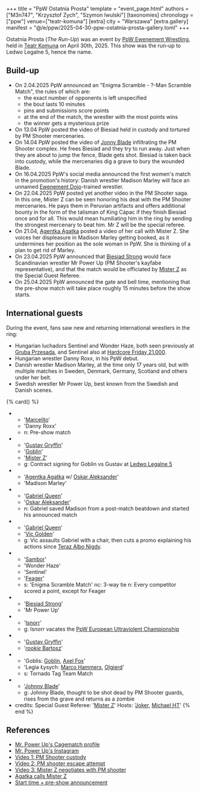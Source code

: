+++
title = "PpW Ostatnia Prosta"
template = "event_page.html"
authors = ["M3n747", "Krzysztof Zych", "Szymon Iwulski"]
[taxonomies]
chronology = ["ppw"]
venue=["teatr-komuna"]
[extra]
city = "Warszawa"
[extra.gallery]
manifest = "@/e/ppw/2025-04-30-ppw-ostatnia-prosta-gallery.toml"
+++

Ostatnia Prosta (_The Run-Up_) was an event by [PpW Ewenement Wrestling](@/o/ppw.md), held in [Teatr Komuna](@/v/teatr-komuna.md) on April 30th, 2025. This show was the run-up to Ledwo Legalne 5, hence the name.

## Build-up

* On 2.04.2025 PpW announced an "Enigma Scramble - ?-Man Scramble Match", the rules of which are:
  * the exact number of opponents is left unspecified
  * the bout lasts 10 minutes
  * pins and submissions score points
  * at the end of the match, the wrestler with the most points wins
  * the winner gets a mysterious prize
* On 13.04 PpW posted the video of Biesiad held in custody and tortured by PM Shooter mercenaries.
* On 14.04 PpW posted the video of [Jonny Blade](@/w/johnny-blade.md) infiltrating the PM Shooter complex. He frees Biesiad and they try to run away. Just when they are about to jump the fence, Blade gets shot. Biesiad is taken back into custody, while the mercenaries dig a grave to bury the wounded Blade.
* On 16.04.2025 PpW's social media announced the first women's match in the promotion's history: Danish wrestler Madison Marley will face an unnamed [Ewenement Dojo](@/o/ewenement-dojo.md)-trained wrestler.
* On 22.04.2025 PpW posted yet another video in the PM Shooter saga. In this one, Mister Z can be seen honoring his deal with the PM Shooter mercenaries. He pays them in Peruvian artifacts and offers additional bounty in the form of the talisman of King Cápac if they finish Biesiad once and for all. This would mean humiliating him in the ring by sending the strongest mercenary to beat him. Mr Z will be the special referee.
* On 21.04, [Agentka Agatka](@/w/agentka-agatka.md) posted a video of her call with Mister Z. She voices her displeasure in Madison Marley getting booked, as it undermines her position as the sole woman in PpW. She is thinking of a plan to get rid of Marley.
* On 23.04.2025 PpW announced that [Biesiad Strong](@/w/biesiad.md) would face Scandinavian wrestler Mr Power Up (PM Shooter's kayfabe representative), and that the match would be officiated by [Mister Z](@/w/mister-z.md) as the Special Guest Referee.
* On 25.04.2025 PpW announced the gate and bell time, mentioning that the pre-show match will take place roughly 15 minutes before the show starts.

## International guests

During the event, fans saw new and returning international wrestlers in the ring:

* Hungarian luchadors Sentinel and Wonder Haze, both seen previously at [Gruba Przesada](@/e/ppw/2025-01-25-ppw-gruba-przesada.md), and Sentinel also at [Hardcore Friday 21.000](@/e/ppw/2025-02-21-ppw-hardcore-friday.md).
* Hungarian wrestler Danny Roxx, in his PpW debut.
* Danish wrestler Madison Marley, at the time only 17 years old, but with multiple matches in Sweden, Denmark, Germany, Scotland and others under her belt.
* Swedish wrestler Mr Power Up, best known from the Swedish and Danish scenes.

{% card() %}
- - '[Marcelito](@/w/marcelito.md)'
  - 'Danny Roxx'
  - n: Pre-show match
- - '[Gustav Gryffin](@/w/gustav-gryffin.md)'
  - '[Goblin](@/w/goblin.md)'
  - '[Mister Z](@/w/mister-z.md)'
  - g: Contract signing for Goblin vs Gustav at [Ledwo Legalne 5](@/e/ppw/2025-06-07-ppw-ledwo-legalne-5.md)
- - '[Agentka Agatka](@/w/agentka-agatka.md) w/ [Oskar Aleksander](@/w/oskar-aleksander.md)'
  - 'Madison Marley'
- - '[Gabriel Queen](@/w/gabriel-queen.md)'
  - '[Oskar Aleksander](@/w/oskar-aleksander.md)'
  - n: Gabriel saved Madison from a post-match beatdown and started his announced match
- - '[Gabriel Queen](@/w/gabriel-queen.md)'
  - '[Vic Golden](@/w/vic-golden.md)'
  - g: Vic assaults Gabriel with a chair, then cuts a promo explaining his actions since [Teraz Albo Nigdy](@/e/ppw/2025-03-15-ppw-teraz-albo-nigdy.md).
- - '[Sambor](@/w/sambor.md)'
  - 'Wonder Haze'
  - 'Sentinel'
  - '[Feager](@/w/feager.md)'
  - s: 'Enigma Scramble Match'
    nc: 3-way tie
    n: Every competitor scored a point, except for Feager
- - '[Biesiad Strong](@/w/biesiad.md)'
  - 'Mr Power Up'
- - '[Isnorr](@/w/isnorr.md)'
  - g: Isnorr vacates the [PpW European Ultraviolent Championship](@/c/ppw-european-ultraviolent-championship.md)
- - '[Gustav Gryffin](@/w/gustav-gryffin.md)'
  - '[_rookie_ Bartosz](@/w/plata.md)'
- - 'Goblis: [Goblin](@/w/goblin.md), [Axel Fox](@/w/axel-fox.md)'
  - 'Legia Łysych: [Marco Hammers](@/w/marco-hammers.md), [Olgierd](@/w/olgierd.md)'
  - s: Tornado Tag Team Match
- - '[Johnny Blade](@/w/johnny-blade.md)'
  - g: Johnny Blade, thought to be shot dead by PM Shooter guards, rises from the grave and returns as a zombie
- credits:
    Special Guest Referee: '[Mister Z](@/w/mister-z.md)'
    Hosts: '[Joker](@/w/joker.md), [Michael HT](@/w/michael-ht.md)'
{% end %}

## References

* [Mr. Power Up's Cagematch profile](https://www.cagematch.net/?id=2&nr=29033&gimmick=Flex+Powers)
* [Mr. Power Up's Instagram](https://www.instagram.com/mrpowerup_flexpowers/)
* [Video 1: PM Shooter custody](https://www.instagram.com/p/DIZE3pEKw7o/)
* [Video 2: PM shooter escape attempt](https://www.instagram.com/p/DIbwspSqOSP/)
* [Video 3: Mister Z negotiates with PM shooter](https://www.instagram.com/p/DIwbHBYqVCl/)
* [Agatka calls Mister Z](https://www.instagram.com/p/DIuPb6kuN2h/)
* [Start time + pre-show announcement](https://www.facebook.com/OficjalnePPW/posts/pfbid0GtrDvpyb9AgFA8buq4Wyt7TCyPcN4W8muj6sfypicCKRbNo2BjLARzL9PVtDvJJml)
